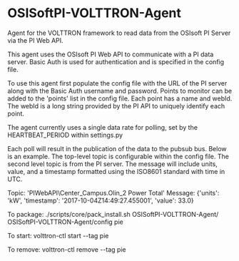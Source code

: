 # OSISoftPI-VOLTTRON-Agent
Agent for the VOLTTRON framework to read data from the OSIsoft PI Server via the PI Web API.

This agent uses the OSIsoft PI Web API to communicate with a PI data server.  Basic Auth is used for authentication and is specified in the config file.

To use this agent first populate the config file with the URL of the PI server along with the Basic Auth username and password. Points to monitor can be added to the 'points' list in the config file. Each point has a name and webId.  The webId is a long string provided by the PI API to uniquely identify each point.

The agent currently uses a single data rate for polling, set by the HEARTBEAT_PERIOD within settings.py

Each poll will result in the publication of the data to the pubsub bus. Below is an example. The top-level topic is configurable within the config file.  The second level topic is from the PI server.  The message will include units, value, and a timestamp formatted using the ISO8601 standard with time in UTC.

Topic: 'PIWebAPI\Center_Campus.Olin_2 Power Total'
Message: {'units': 'kW', 'timestamp': '2017-10-04Z14:49:27.455001', 'value': 33.0}

To package:
./scripts/core/pack_install.sh OSISoftPI-VOLTTRON-Agent/ OSISoftPI-VOLTTRON-Agent/config pie

To start:
volttron-ctl start --tag pie

To remove:
volttron-ctl remove --tag pie
